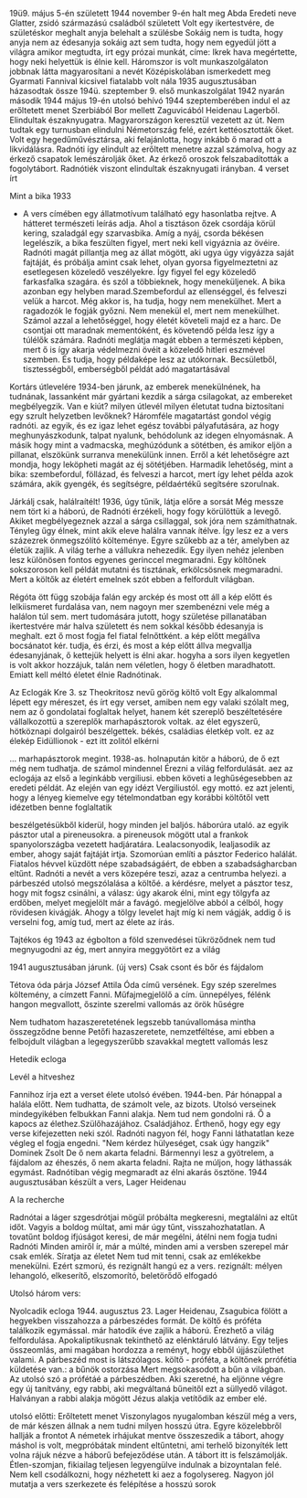 19ü9. május 5-én született
1944 november 9-én halt meg Abda
Eredeti neve Glatter, zsidó származású családból született
Volt egy ikertestvére, de születéskor meghalt
anyja belehalt a szülésbe
Sokáig nem is tudta, hogy anyja nem az édesanyja
sokáig azt sem tudta, hogy nem egyedül jött a világra
amikor megtudta, írt egy prózai munkát, címe: Ikrek hava
megértette, hogy neki helyettük is élnie kell. 
Háromszor is volt munkaszolgálaton
jobbnak látta magyarosítani a nevét
Középiskolában ismerkedett meg Gyarmati Fannival
kicsivel fiatalabb volt nála
1935 augusztusában házasodtak össze
194ü. szeptember 9. első munkaszolgálat
1942 nyarán második 
1944 május 19-én utolsó behívó
1944 szeptemberében indul el az erőltetett menet Szerbiából Bor mellett Zaguvicából
Heidenau Lagerből. Elindultak északnyugatra. Magyarországon keresztül vezetett az út.
Nem tudtak egy turnusban elindulni Németország felé, ezért kettéosztották őket. Volt egy hegedűművésztársa, aki felajánlotta, hogy inkább ő marad ott a likvidálásra.
Radnóti így elindult az erőltett menetre azzal számolva, hogy az érkező csapatok lemészárolják őket. 
Az érkező oroszok felszabadították a fogolytábort.
Radnótiék viszont elindultak északnyugati irányban. 
4 verset írt

Mint a bika 1933
- A vers címében egy állatmotívum található egy hasonlatba rejtve. A hátteret természeti leírás adja. Ahol a tisztáson  őzek csordája körül kering, szaladgál egy szarvasbika. Amíg a nyáj, csorda békésen legelészik, a bika feszülten figyel, mert neki kell vigyáznia az övéire. Radnóti magát pillantja meg az állat mögött, aki ugya úgy vigyázza saját fajtáját, és próbálja amint csak lehet, olyan gyorsa figyelmeztetni az esetlegesen közeledő veszélyekre. Így figyel fel egy közeledő farkasfalka szagára. és szól a többieknek, hogy meneküljenek. A bika azonban egy helyben marad.Szembefordul az ellenséggel, és felveszi velük a harcot. Még akkor is, ha tudja, hogy nem menekülhet. Mert a ragadozók le fogják győzni. Nem menekül el, mert nem menekülhet. Számol azzal a lehetőséggel, hogy életét követeli majd ez a harc. De csontjai ott maradnak mementóként, és követendő példa lesz így a túlélők számára. Radnóti meglátja magát ebben a természeti képben, mert ő is így akarja védelmezni övéit a közeledő  hitleri eszmével szemben. És tudja, hogy példaképe lesz az utókornak. Becsületből, tisztességből, emberségből példát adó magatartásával 

Kortárs útlevelére
1934-ben járunk, az emberek menekülnének, ha tudnának, lassanként már gyártani kezdik a sárga csilagokat, az embereket megbélyegzik. Van e kiút? milyen útlevél milyen életutat tudna biztosítani egy szrult helyzetben levőknek? Háromféle magatartást gondol végig radnóti. az egyik, és ez igaz lehet egész további pályafutására, az hogy meghunyászkodunk, talpat nyalunk, behódolunk az idegen elnyomásnak. A másik hogy mint a vadmacska, meghúzódunk a sötétben, és amikor eljön a pillanat, elszökünk surranva menekülünk innen. Erről a két lehetőségre azt mondja, hogy leköpheti magát az éj sötétjében. Harmadik lehetőség, mint a bika: szembefordul, föllázad, és felveszi a harcot, mert így lehet példa azok számára, akik gyengék, és segítségre, példaértékű segítsére szorulnak. 

Járkálj csak, halálraítélt!
1936, úgy tűnik, látja előre a sorsát
Még messze nem tört ki a háború, de Radnóti érzékeli, hogy fogy körülöttük a levegő. Akiket megbélyegeznek azzal a sárga csillaggal, sok jóra nem számíthatnak. Tényleg űgy élnek, mint akik eleve halálra vannak ítélve. Így lesz ez a vers százezrek önmegszólító költeménye. Egyre szűkebb az a tér, amelyben az életük zajlik. A világ terhe a vállukra nehezedik. Egy ilyen nehéz jelenben lesz különösen fontos egyenes gerinccel megmaradni. Egy költőnek sokszoroson kell példát mutatni és tisztának, erkölcsösnek megmaradni. Mert a költők az életért emelnek szót ebben a felfordult világban. 


Régóta ött függ szobája falán egy arckép
és most ott áll a kép előtt és lelkiismeret furdalása van, nem nagoyn mer szembenézni vele még a halálon túl sem. mert tudomására jutott, hogy születése pillanatában ikertestvére már halva született és nem sokkal később édesanyja is meghalt. ezt ő most fogja fel fiatal felnőttként. a kép előtt megállva bocsánatot kér. tudja, és érzi, és most a kép előtt állva megvallja édesanyjának, ő kettejük helyett is élni akar. hogyha a sors ilyen kegyetlen is volt akkor hozzájuk, talán nem véletlen, hogy ő életben maradhatott. Emiatt kell méltó életet élnie Radnótinak.

Az Eclogák
Kre 3. sz Theokritosz nevű görög költő volt
Egy alkalommal lépett egy méreszet, és írt egy verset, amiben nem egy valaki szólalt meg, nem az ő gondolatai foglaltak helyet, hanem két szereplő beszéltetésére vállalkozottü a szereplők marhapásztorok voltak. az élet egyszerű, hötköznapi dolgairól beszélgettek. békés, családias életkép volt. ez az élekép
Eidüllionok -  ezt itt zolitól elkérni



...
marhapásztorok megint. 
1938-as. holnapután kitör a háború, de ő ezt még nem tudhatja. de számol mindennel
Érezni a világ felfordulását. aez az eclogája az első a leginkább vergiliusi. ebben követi a leghűségesebben az eredeti példát. Az elején van egy idézt Vergiliustól. egy mottó. ez azt jelenti, hogy a lényeg kiemelve egy tételmondatban egy korábbi költőtől vett idézetben benne foglaltatik

beszélgetésükből kiderül, hogy minden jel baljós. háborúra utaló. az egyik pásztor utal a pireneusokra. a pireneusok mögött utal a frankok spanyolországba vezetett hadjáratára.  Lealacsonyodik, lealjasodik az ember, ahogy saját fajtáját irtja. Szomorúan említi a pásztor Federico halálát. Fiatalos hévvel küzdött népe szabadságáért, de ebben a szabadságharcban eltűnt. Radnóti a nevét a vers közepére teszi, azaz a centrumba helyezi. 
 a párbeszéd utolsó megszólalása a költőé. a kérdésre, melyet a pásztor tesz, hogy mit fogsz csinálni, a válasz: úgy akarok élni, mint egy tölgyfa az erdőben, melyet megjelölt már a favágó. megjelölve abból a célból, hogy rövidesen kivágják. 
Ahogy a tölgy levelet hajt míg ki nem vágják, addig ő is verselni fog, amíg tud, mert az élete az írás.

Tajtékos ég 1943
az égbolton a föld szenvedései tükröződnek
nem tud megnyugodni az ég, mert annyira meggyötört ez a világ

1941 augusztusában járunk. (új vers)
Csak csont és bőr és fájdalom

Tétova óda
párja József Attila Óda című versének. Egy szép szerelmes költemény, a címzett Fanni. 
Műfajmegjelölő a cím.
ünnepélyes, félénk hangon megvallott, őszinte szerelmi vallomás az örök hűségre


Nem tudhatom
hazaszeretetének legszebb tanúvallomása
mintha összegződne benne Petőfi hazaszeretete, nemzetféltése, ami ebben a felbojdult világban a legegyszerűbb szavakkal megtett vallomás lesz

Hetedik ecloga

Levél a hitveshez

Fannihoz írja ezt a verset élete utolsó évében. 1944-ben. Pár hónappal a halála előtt.
Nem tudhatta, de számolt vele, az bizots. Utolsó verseinek mindegyikében felbukkan Fanni alakja. Nem tud nem gondolni rá. Ő a kapocs az élethez.Szülőhazájához. Családjához. Érthenő, hogy egy egy verse kifejezetten neki szól.
Radnóti nagyon fél, hogy Fanni láthatatlan keze végleg el fogja engedni. 
"Nem kérdez hülyeséget, csak úgy hangzik" Dominek Zsolt 
De ő nem akarta feladni. Bármennyi lesz a gyötrelem, a fájdalom az éheszés, ő nem akarta feladni. Rajta ne múljon, hogy láthassák egymást.
Radnótiban végig megmaradt az élni akarás ösztöne.
1944 augusztusában készült a vers, Lager Heidenau 

A la recherche

Radnótai a láger szgesdrótjai mögül próbálta megkeresni, megtalálni az eltűt időt. 
Vagyis a boldog múltat, ami már úgy tűnt, visszahozhatatlan. 
A tovatűnt boldog ifjúságot keresi, de már megélni, átélni nem fogja tudni Radnóti
Minden amiről ír, már a múlté, minden ami a versben szerepel már csak emlék. Síratja az életet
Nem tud mit tenni, csak az emlékekbe menekülni. Ezért szmorú, és rezignált hangú  ez a vers. rezignált: mélyen lehangoló, elkeserítő, elszomorító, beletörődő elfogadó

Utolsó három vers:

Nyolcadik ecloga
1944. augusztus 23. Lager Heidenau, Zsagubica fölött a hegyekben
visszahozza a párbeszédes formát. De költő és próféta találkozik egymással. már hatodik éve zajlik a háború. 
Érezhető a világ felfordulása. Apokaliptikusnak tekinthető az elénktáruló látvány. Egy teljes összeomlás, ami magában hordozza a reményt, hogy ebből újjászülethet valami.
A párbeszéd most is látszólagos. költő - próféta, a költőnek prrófétia küldetése van.: a bűnök ostorzása
Mert megsokasodott a bűn a világban. Az utolsó szó a prófétáé a párbeszédben. Aki szeretné, ha eljönne végre egy új tanítvány, egy rabbi, aki megváltaná bűneitől ezt a süllyedő világot. Halványan a rabbi alakja mögött Jézus alakja vetítődik az ember elé. 

utolsó előtti:
Erőltetett menet
Viszonylagos nyugalomban készül még a vers, de már készen állnak a nem tudni milyen hosszú útra. 
Egyre közelebbről hallják a frontot
A németek irhájukat mentve összeszedik a tábort, ahogy máshol is volt, megpróbátak mindent eltűntetni, ami terhelő bizonyíték lett volna rájuk nézve a háborű befejeződése után. A tábort itt is felszámolják.
Étlen-szomjan, fikiailag teljesen legyengülve indulnak a bizoyntalan felé.
Nem kell csodálkozni, hogy nézhetett ki aez a fogolysereg. Nagyon jól mutatja a vers szerkezete és felépítése
a hosszú sorok

